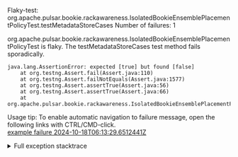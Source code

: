         
Flaky-test: org.apache.pulsar.bookie.rackawareness.IsolatedBookieEnsemblePlacementPolicyTest.testMetadataStoreCases
Number of failures: 1

org.apache.pulsar.bookie.rackawareness.IsolatedBookieEnsemblePlacementPolicyTest is flaky. The testMetadataStoreCases test method fails sporadically.

```
java.lang.AssertionError: expected [true] but found [false]
	at org.testng.Assert.fail(Assert.java:110)
	at org.testng.Assert.failNotEquals(Assert.java:1577)
	at org.testng.Assert.assertTrue(Assert.java:56)
	at org.testng.Assert.assertTrue(Assert.java:66)
	at org.apache.pulsar.bookie.rackawareness.IsolatedBookieEnsemblePlacementPolicyTest.testMetadataStoreCases(IsolatedBookieEnsemblePlacementPolicyTest.java:229)
```

Usage tip: To enable automatic navigation to failure message, open the following links with CTRL/CMD-click.  
[example failure 2024-10-18T06:13:29.6512441Z](https://github.com/apache/pulsar/actions/runs/11398318498/job/31715468336#step:11:2344)  


<details>
<summary>Full exception stacktrace</summary>
<code><pre>
java.lang.AssertionError: expected [true] but found [false]
	at org.testng.Assert.fail(Assert.java:110)
	at org.testng.Assert.failNotEquals(Assert.java:1577)
	at org.testng.Assert.assertTrue(Assert.java:56)
	at org.testng.Assert.assertTrue(Assert.java:66)
	at org.apache.pulsar.bookie.rackawareness.IsolatedBookieEnsemblePlacementPolicyTest.testMetadataStoreCases(IsolatedBookieEnsemblePlacementPolicyTest.java:229)
	at java.base/jdk.internal.reflect.NativeMethodAccessorImpl.invoke0(Native Method)
	at java.base/jdk.internal.reflect.NativeMethodAccessorImpl.invoke(NativeMethodAccessorImpl.java:77)
	at java.base/jdk.internal.reflect.DelegatingMethodAccessorImpl.invoke(DelegatingMethodAccessorImpl.java:43)
	at java.base/java.lang.reflect.Method.invoke(Method.java:569)
	at org.testng.internal.invokers.MethodInvocationHelper.invokeMethod(MethodInvocationHelper.java:139)
	at org.testng.internal.invokers.InvokeMethodRunnable.runOne(InvokeMethodRunnable.java:47)
	at org.testng.internal.invokers.InvokeMethodRunnable.call(InvokeMethodRunnable.java:76)
	at org.testng.internal.invokers.InvokeMethodRunnable.call(InvokeMethodRunnable.java:11)
	at java.base/java.util.concurrent.FutureTask.run(FutureTask.java:264)
	at java.base/java.util.concurrent.ThreadPoolExecutor.runWorker(ThreadPoolExecutor.java:1136)
	at java.base/java.util.concurrent.ThreadPoolExecutor$Worker.run(ThreadPoolExecutor.java:635)
	at java.base/java.lang.Thread.run(Thread.java:840)

</pre></code>
</details>

